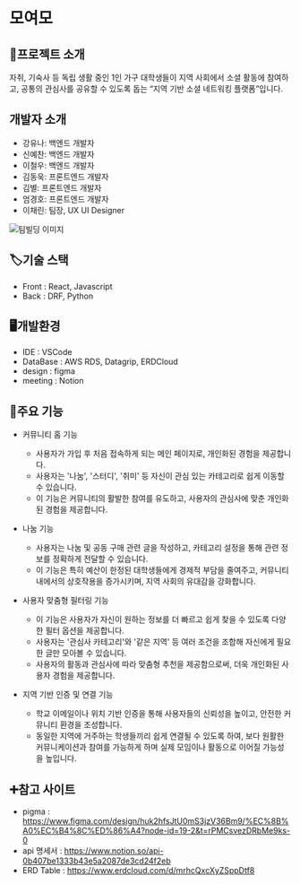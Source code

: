 # 모여모

## 🧡프로젝트 소개
자취, 기숙사 등 독립 생활 중인 1인 가구 대학생들이 지역 사회에서 소셜 활동에 참여하고, 공통의 관심사를 공유할 수 있도록 돕는 “지역 기반 소셜 네트워킹 플랫폼”입니다.
## 개발자 소개
- 강유나: 백엔드 개발자
- 신예찬: 백엔드 개발자
- 이철우: 백엔드 개발자
- 김동욱: 프론트엔드 개발자
- 김별: 프론트엔드 개발자
- 엄경호: 프론트엔드 개발자
- 이채린: 팀장, UX UI Designer

![팀빌딩 이미지](https://github.com/user-attachments/assets/9334ec51-b3ac-46f6-9488-07e048b0d8d9)



## 🏷️기술 스택
- Front : React, Javascript
- Back : DRF, Python

## 🖥️개발환경
- IDE : VSCode
- DataBase : AWS RDS, Datagrip, ERDCloud
- design : figma
- meeting : Notion

## 📌주요 기능
- 커뮤니티 홈 기능
	- 사용자가 가입 후 처음 접속하게 되는 메인 페이지로, 개인화된 경험을 제공합니다.
	- 사용자는 '나눔', '스터디', '취미' 등 자신이 관심 있는 카테고리로 쉽게 이동할 수 있습니다.
	- 이 기능은 커뮤니티의 활발한 참여를 유도하고, 사용자의 관심사에 맞춘 개인화된 경험을 제공합니다.

- 나눔 기능
	- 사용자는 나눔 및 공동 구매 관련 글을 작성하고, 카테고리 설정을 통해 관련 정보를 정확하게 전달할 수 있습니다.
	-	이 기능은 특히 예산이 한정된 대학생들에게 경제적 부담을 줄여주고, 커뮤니티 내에서의 상호작용을 증가시키며, 지역 사회의 유대감을 강화합니다.

- 사용자 맞춤형 필터링 기능
	- 이 기능은 사용자가 자신이 원하는 정보를 더 빠르고 쉽게 찾을 수 있도록 다양한 필터 옵션을 제공합니다.
	- 사용자는 '관심사 카테고리'와 '같은 지역' 등 여러 조건을 조합해 자신에게 필요한 글만 모아볼 수 있습니다.
	- 사용자의 활동과 관심사에 따라 맞춤형 추천을 제공함으로써, 더욱 개인화된 사용자 경험을 제공합니다.

- 지역 기반 인증 및 연결 기능
	-	학교 이메일이나 위치 기반 인증을 통해 사용자들의 신뢰성을 높이고, 안전한 커뮤니티 환경을 조성합니다.
	- 동일한 지역에 거주하는 학생들끼리 쉽게 연결될 수 있도록 하여, 보다 원활한 커뮤니케이션과 참여를 가능하게 하며 실제 모임이나 활동으로 이어질 가능성을 높입니다.
	
## ➕참고 사이트
- pigma : <https://www.figma.com/design/huk2hfsJtU0mS3jzV36Bm9/%EC%8B%A0%EC%B4%8C%ED%86%A4?node-id=19-2&t=rPMCsvezDRbMe9ks-0>
- api 명세서 : <https://www.notion.so/api-0b407be1333b43e5a2087de3cd24f2eb>
- ERD Table : <https://www.erdcloud.com/d/mrhcQxcXyZSppDtf8>
